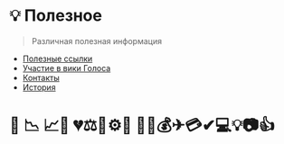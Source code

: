 # 💡 Полезное

> Различная полезная информация

* [Полезные ссылки](/useful_links.md)
* [Участие в вики Голоса](/uchastie-v-viki-golosa.md)
* [Контакты](/kontakti.md)
* [История](/istoriya.md)

# 💯  📉 📈🔪 💔⚖️🎯⚙️📘 🚀📌💰✈💳✔💻💡📷👍



